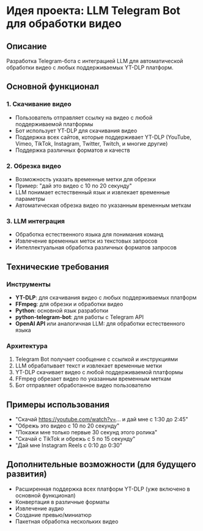 # Идея проекта: LLM Telegram Bot для обработки видео

## Описание

Разработка Telegram-бота с интеграцией LLM для автоматической обработки видео с любых поддерживаемых YT-DLP платформ.

## Основной функционал

### 1. Скачивание видео

- Пользователь отправляет ссылку на видео с любой поддерживаемой платформы
- Бот использует YT-DLP для скачивания видео
- Поддержка всех сайтов, которые поддерживает YT-DLP (YouTube, Vimeo, TikTok, Instagram, Twitter, Twitch, и многие другие)
- Поддержка различных форматов и качеств

### 2. Обрезка видео

- Возможность указать временные метки для обрезки
- Пример: "дай это видео с 10 по 20 секунду"
- LLM понимает естественный язык и извлекает временные параметры
- Автоматическая обрезка видео по указанным временным меткам

### 3. LLM интеграция

- Обработка естественного языка для понимания команд
- Извлечение временных меток из текстовых запросов
- Интеллектуальная обработка различных форматов запросов

## Технические требования

### Инструменты

- **YT-DLP**: для скачивания видео с любых поддерживаемых платформ
- **FFmpeg**: для обрезки и обработки видео
- **Python**: основной язык разработки
- **python-telegram-bot**: для работы с Telegram API
- **OpenAI API** или аналогичная LLM: для обработки естественного языка

### Архитектура

1. Telegram Bot получает сообщение с ссылкой и инструкциями
2. LLM обрабатывает текст и извлекает временные метки
3. YT-DLP скачивает видео с любой поддерживаемой платформы
4. FFmpeg обрезает видео по указанным временным меткам
5. Бот отправляет обработанное видео пользователю

## Примеры использования

- "Скачай https://youtube.com/watch?v=... и дай мне с 1:30 до 2:45"
- "Обрежь это видео с 10 по 20 секунду"
- "Покажи мне только первые 30 секунд этого ролика"
- "Скачай с TikTok и обрежь с 5 по 15 секунду"
- "Дай мне Instagram Reels с 0:10 до 0:30"

## Дополнительные возможности (для будущего развития)

- Расширенная поддержка всех платформ YT-DLP (уже включено в основной функционал)
- Конвертация в различные форматы
- Извлечение аудио
- Создание превью/миниатюр
- Пакетная обработка нескольких видео
